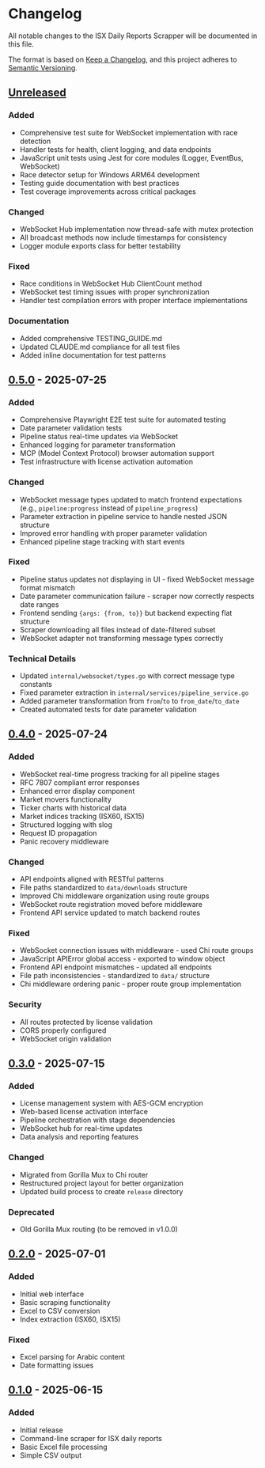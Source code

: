 # Changelog

All notable changes to the ISX Daily Reports Scrapper will be documented in this file.

The format is based on [Keep a Changelog](https://keepachangelog.com/en/1.0.0/),
and this project adheres to [Semantic Versioning](https://semver.org/spec/v2.0.0.html).

## [Unreleased]

### Added
- Comprehensive test suite for WebSocket implementation with race detection
- Handler tests for health, client logging, and data endpoints
- JavaScript unit tests using Jest for core modules (Logger, EventBus, WebSocket)
- Race detector setup for Windows ARM64 development
- Testing guide documentation with best practices
- Test coverage improvements across critical packages

### Changed
- WebSocket Hub implementation now thread-safe with mutex protection
- All broadcast methods now include timestamps for consistency
- Logger module exports class for better testability

### Fixed
- Race conditions in WebSocket Hub ClientCount method
- WebSocket test timing issues with proper synchronization
- Handler test compilation errors with proper interface implementations

### Documentation
- Added comprehensive TESTING_GUIDE.md
- Updated CLAUDE.md compliance for all test files
- Added inline documentation for test patterns

## [0.5.0] - 2025-07-25

### Added
- Comprehensive Playwright E2E test suite for automated testing
- Date parameter validation tests
- Pipeline status real-time updates via WebSocket
- Enhanced logging for parameter transformation
- MCP (Model Context Protocol) browser automation support
- Test infrastructure with license activation automation

### Changed
- WebSocket message types updated to match frontend expectations (e.g., `pipeline:progress` instead of `pipeline_progress`)
- Parameter extraction in pipeline service to handle nested JSON structure
- Improved error handling with proper parameter validation
- Enhanced pipeline stage tracking with start events

### Fixed
- Pipeline status updates not displaying in UI - fixed WebSocket message format mismatch
- Date parameter communication failure - scraper now correctly respects date ranges
- Frontend sending `{args: {from, to}}` but backend expecting flat structure
- Scraper downloading all files instead of date-filtered subset
- WebSocket adapter not transforming message types correctly

### Technical Details
- Updated `internal/websocket/types.go` with correct message type constants
- Fixed parameter extraction in `internal/services/pipeline_service.go`
- Added parameter transformation from `from`/`to` to `from_date`/`to_date`
- Created automated tests for date parameter validation

## [0.4.0] - 2025-07-24

### Added
- WebSocket real-time progress tracking for all pipeline stages
- RFC 7807 compliant error responses
- Enhanced error display component
- Market movers functionality
- Ticker charts with historical data
- Market indices tracking (ISX60, ISX15)
- Structured logging with slog
- Request ID propagation
- Panic recovery middleware

### Changed
- API endpoints aligned with RESTful patterns
- File paths standardized to `data/downloads` structure
- Improved Chi middleware organization using route groups
- WebSocket route registration moved before middleware
- Frontend API service updated to match backend routes

### Fixed
- WebSocket connection issues with middleware - used Chi route groups
- JavaScript APIError global access - exported to window object
- Frontend API endpoint mismatches - updated all endpoints
- File path inconsistencies - standardized to `data/` structure
- Chi middleware ordering panic - proper route group implementation

### Security
- All routes protected by license validation
- CORS properly configured
- WebSocket origin validation

## [0.3.0] - 2025-07-15

### Added
- License management system with AES-GCM encryption
- Web-based license activation interface
- Pipeline orchestration with stage dependencies
- WebSocket hub for real-time updates
- Data analysis and reporting features

### Changed
- Migrated from Gorilla Mux to Chi router
- Restructured project layout for better organization
- Updated build process to create `release` directory

### Deprecated
- Old Gorilla Mux routing (to be removed in v1.0.0)

## [0.2.0] - 2025-07-01

### Added
- Initial web interface
- Basic scraping functionality
- Excel to CSV conversion
- Index extraction (ISX60, ISX15)

### Fixed
- Excel parsing for Arabic content
- Date formatting issues

## [0.1.0] - 2025-06-15

### Added
- Initial release
- Command-line scraper for ISX daily reports
- Basic Excel file processing
- Simple CSV output

[Unreleased]: https://github.com/haideralmesaody/ISXDailyReportScrapper/compare/v0.5.0...HEAD
[0.5.0]: https://github.com/haideralmesaody/ISXDailyReportScrapper/compare/v0.4.0...v0.5.0
[0.4.0]: https://github.com/haideralmesaody/ISXDailyReportScrapper/compare/v0.3.0...v0.4.0
[0.3.0]: https://github.com/haideralmesaody/ISXDailyReportScrapper/compare/v0.2.0...v0.3.0
[0.2.0]: https://github.com/haideralmesaody/ISXDailyReportScrapper/compare/v0.1.0...v0.2.0
[0.1.0]: https://github.com/haideralmesaody/ISXDailyReportScrapper/releases/tag/v0.1.0